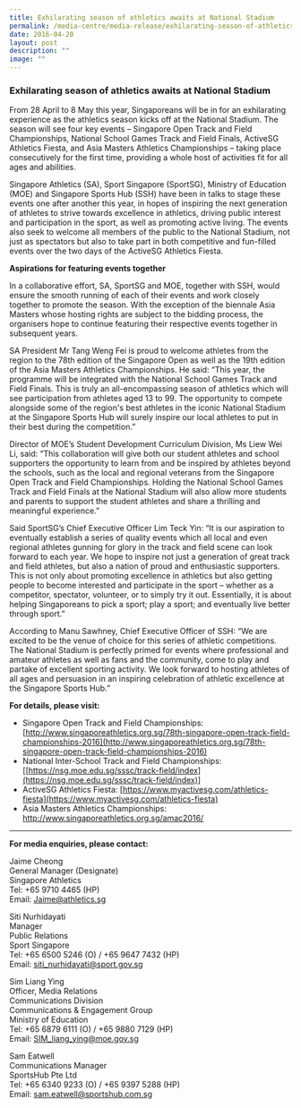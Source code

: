 ```yaml
---
title: Exhilarating season of athletics awaits at National Stadium
permalink: /media-centre/media-release/exhilarating-season-of-athletics-awaits-at-national-stadium/
date: 2016-04-20
layout: post
description: ""
image: ""
---
```

### **Exhilarating season of athletics awaits at National Stadium**

From 28 April to 8 May this year, Singaporeans will be in for an exhilarating experience as the athletics season kicks off at the National Stadium. The season will see four key events – Singapore Open Track and Field Championships, National School Games Track and Field Finals, ActiveSG Athletics Fiesta, and Asia Masters Athletics Championships – taking place consecutively for the first time, providing a whole host of activities fit for all ages and abilities.

Singapore Athletics (SA), Sport Singapore (SportSG), Ministry of Education (MOE) and Singapore Sports Hub (SSH) have been in talks to stage these events one after another this year, in hopes of inspiring the next generation of athletes to strive towards excellence in athletics, driving public interest and participation in the sport, as well as promoting active living. The events also seek to welcome all members of the public to the National Stadium, not just as spectators but also to take part in both competitive and fun-filled events over the two days of the ActiveSG Athletics Fiesta.

**Aspirations for featuring events together**

In a collaborative effort, SA, SportSG and MOE, together with SSH, would ensure the smooth running of each of their events and work closely together to promote the season. With the exception of the biennale Asia Masters whose hosting rights are subject to the bidding process, the organisers hope to continue featuring their respective events together in subsequent years.

SA President Mr Tang Weng Fei is proud to welcome athletes from the region to the 78th edition of the Singapore Open as well as the 19th edition of the Asia Masters Athletics Championships. He said: “This year, the programme will be integrated with the National School Games Track and Field Finals. This is truly an all-encompassing season of athletics which will see participation from athletes aged 13 to 99. The opportunity to compete alongside some of the region's best athletes in the iconic National Stadium at the Singapore Sports Hub will surely inspire our local athletes to put in their best during the competition.”

Director of MOE’s Student Development Curriculum Division, Ms Liew Wei Li, said: “This collaboration will give both our student athletes and school supporters the opportunity to learn from and be inspired by athletes beyond the schools, such as the local and regional veterans from the Singapore Open Track and Field Championships. Holding the National School Games Track and Field Finals at the National Stadium will also allow more students and parents to support the student athletes and share a thrilling and meaningful experience.”

Said SportSG’s Chief Executive Officer Lim Teck Yin: “It is our aspiration to eventually establish a series of quality events which all local and even regional athletes gunning for glory in the track and field scene can look forward to each year. We hope to inspire not just a generation of great track and field athletes, but also a nation of proud and enthusiastic supporters. This is not only about promoting excellence in athletics but also getting people to become interested and participate in the sport – whether as a competitor, spectator, volunteer, or to simply try it out. Essentially, it is about helping Singaporeans to pick a sport; play a sport; and eventually live better through sport.”

According to Manu Sawhney, Chief Executive Officer of SSH: “We are excited to be the venue of choice for this series of athletic competitions. The National Stadium is perfectly primed for events where professional and amateur athletes as well as fans and the community, come to play and partake of excellent sporting activity. We look forward to hosting athletes of all ages and persuasion in an inspiring celebration of athletic excellence at the Singapore Sports Hub.”

**For details, please visit:**

* Singapore Open Track and Field Championships: [http://www.singaporeathletics.org.sg/78th-singapore-open-track-field-championships-2016](http://www.singaporeathletics.org.sg/78th-singapore-open-track-field-championships-2016)
* National Inter-School Track and Field Championships: [[https://nsg.moe.edu.sg/sssc/track-field/index](https://nsg.moe.edu.sg/sssc/track-field/index)] 
* ActiveSG Athletics Fiesta: [https://www.myactivesg.com/athletics-fiesta](https://www.myactivesg.com/athletics-fiesta)
* Asia Masters Athletics Championships: [http://www.singaporeathletics.org.sg/amac2016/ ](http://www.singaporeathletics.org.sg/amac2016/ ) 

---

**For media enquiries, please contact:**
<br>

Jaime Cheong<br>
General Manager (Designate)<br>
Singapore Athletics<br>
Tel: +65 9710 4465 (HP)<br>
Email: [Jaime@athletics.sg](Jaime@athletics.sg)

Siti Nurhidayati<br>
Manager<br>
Public Relations<br>
Sport Singapore<br>
Tel: +65 6500 5246 (O) / +65 9647 7432 (HP)<br>
Email: [siti_nurhidayati@sport.gov.sg ](siti_nurhidayati@sport.gov.sg ) 

Sim Liang Ying<br>
Officer, Media Relations<br>
Communications Division<br>
Communications & Engagement Group<br>
Ministry of Education<br>
Tel: +65 6879 6111 (O) / +65 9880 7129 (HP)<br>
Email: [SIM_liang_ying@moe.gov.sg](SIM_liang_ying@moe.gov.sg)

Sam Eatwell<br>
Communications Manager<br>
SportsHub Pte Ltd<br>
Tel: +65 6340 9233 (O) / +65 9397 5288 (HP)<br>
Email: [sam.eatwell@sportshub.com.sg](sam.eatwell@sportshub.com.sg)